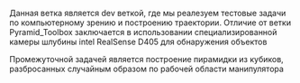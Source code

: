 Данная ветка является dev веткой, где мы реалезуем тестовые задачи по компьютерному зрению и построению траектории. Отличие от ветки Pyramid_Toolbox заключается в использовании специализированной камеры шлубины intel RealSense D405 для обнаружения объектов

Промежуточной задачей является построение пирамидки из кубиков, разбросанных случайным образом по рабочей области манипулятора
